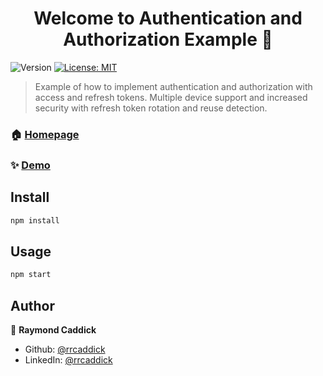 <h1 align="center">Welcome to Authentication and Authorization Example 👋</h1>
<p>
  <img alt="Version" src="https://img.shields.io/badge/version-1.0.0-blue.svg?cacheSeconds=2592000" />
  <a href="#" target="_blank">
    <img alt="License: MIT" src="https://img.shields.io/badge/License-MIT-yellow.svg" />
  </a>
</p>

> Example of how to implement authentication and authorization with access and refresh tokens. Multiple device support and increased security with refresh token rotation and reuse detection.

### 🏠 [Homepage](https://rrcaddick-goal-setter.herokuapp.com/login)

### ✨ [Demo](https://rrcaddick-goal-setter.herokuapp.com)

## Install

```sh
npm install
```

## Usage

```sh
npm start
```

## Author

👤 **Raymond Caddick**

* Github: [@rrcaddick](https://github.com/rrcaddick)
* LinkedIn: [@rrcaddick](https://linkedin.com/in/rrcaddick)
